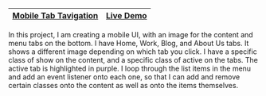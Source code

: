 | [Mobile Tab Tavigation](https://github.com/lana-20/50Projects50Days/tree/main/MobileTabNavigation) | [Live Demo](https://lana-20.github.io/mobile-tab-navigation/) |
|----|----|

In this project, I am creating a mobile UI, with an image for the content and menu tabs on the bottom.
I have Home, Work, Blog, and About Us tabs. It shows a different image depending on which tab you click.
I have a specific class of show on the content, and a specific class of active on the tabs.
The active tab is highlighted in purple. I loop through the list items in the menu and add an event listener
onto each one, so that I can add and remove certain classes onto the content as well as onto the items themselves.
